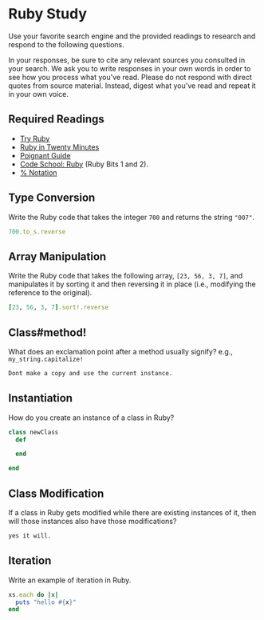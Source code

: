 # Ruby Study

Use your favorite search engine and the provided readings to research and
respond to the following questions.

In your responses, be sure to cite any relevant sources you consulted in your
search. We ask you to write responses in your own words in order to see how you
process what you've read. Please do not respond with direct quotes from source
material. Instead, digest what you've read and repeat it in your own voice.

## Required Readings

-   [Try Ruby](http://tryruby.org/)
-   [Ruby in Twenty Minutes](https://www.ruby-lang.org/en/documentation/quickstart/)
-   [Poignant Guide](http://poignant.guide/)
-   [Code School: Ruby](https://www.codeschool.com/learn/ruby) (Ruby Bits 1 and 2).
-   [% Notation](https://en.wikibooks.org/wiki/Ruby_Programming/Syntax/Literals#The_.25_Notation)

## Type Conversion

Write the Ruby code that takes the integer `700` and returns the string `"007"`.

```ruby
700.to_s.reverse
```

## Array Manipulation

Write the Ruby code that takes the following array, `[23, 56, 3, 7]`, and
manipulates it by sorting it and then reversing it in place (i.e., modifying the
reference to the original).

```ruby
[23, 56, 3, 7].sort!.reverse
```

## Class#method!

What does an exclamation point after a method usually signify?  e.g.,
`my_string.capitalize!`

```md
Dont make a copy and use the current instance.
```

## Instantiation
How do you create an instance of a class in Ruby?

```ruby
class newClass
  def

  end

end
```

## Class Modification

If a class in Ruby gets modified while there are existing instances of it, then
will those instances also have those modifications?

```md
yes it will.
```

## Iteration

Write an example of iteration in Ruby.

```ruby
xs.each do |x|
  puts "hello #{x}"
end
```
